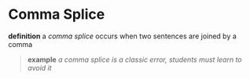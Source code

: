 # Comma Splice

**definition** a _comma splice_ occurs when two sentences are joined by a comma

> **example** _a comma splice is a classic error, students must learn to avoid it_
